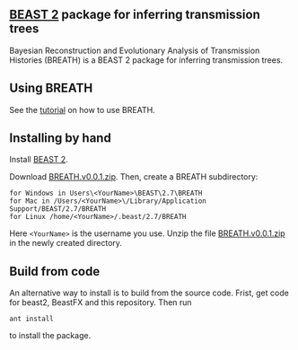 ## [BEAST 2](http://beast2.org) package for inferring transmission trees

Bayesian Reconstruction and Evolutionary Analysis of Transmission Histories (BREATH) is a BEAST 2 package for inferring transmission trees.


## Using BREATH

See the [tutorial](https://github.com/rbouckaert/transmission/blob/main/doc/tutorial/README.md) on how to use BREATH.


## Installing by hand

Install [BEAST 2](http://beast2.org).

Download [BREATH.v0.0.1.zip](https://github.com/rbouckaert/transmission/releases/download/v0.0.1/BREATH.v0.0.1.zip). 
Then, create a BREATH subdirectory:

```
for Windows in Users\<YourName>\BEAST\2.7\BREATH
for Mac in /Users/<YourName>\/Library/Application Support/BEAST/2.7/BREATH
for Linux /home/<YourName>/.beast/2.7/BREATH
```

Here `<YourName>` is the username you use.
Unzip the file [BREATH.v0.0.1.zip](https://github.com/rbouckaert/transmission/releases/download/v0.0.1/BREATH.v0.0.1.zip) in the newly created directory.


## Build from code

An alternative way to install is to build from the source code. 
Frist, get code for beast2, BeastFX and this repository. Then run

```
ant install
```

to install the package.
